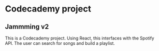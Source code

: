 # Codecademy project

## Jammming v2

This is a Codecademy project. Using React, this interfaces with the Spotify API. The user can search for songs and build a playlist.
